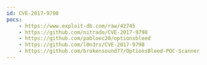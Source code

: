 ```yaml
---
id: CVE-2017-9798
pocs:
    - https://www.exploit-db.com/raw/42745
    - https://github.com/nitrado/CVE-2017-9798
    - https://github.com/pabloec20/optionsbleed
    - https://github.com/l0n3rs/CVE-2017-9798
    - https://github.com/brokensound77/OptionsBleed-POC-Scanner
---
```

